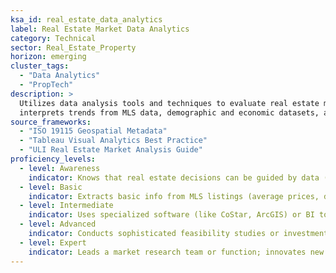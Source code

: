 ```yaml
---  
ksa_id: real_estate_data_analytics  
label: Real Estate Market Data Analytics  
category: Technical  
sector: Real_Estate_Property  
horizon: emerging
cluster_tags:
  - "Data Analytics"
  - "PropTech"
description: >  
  Utilizes data analysis tools and techniques to evaluate real estate markets and property performance;  
  interprets trends from MLS data, demographic and economic datasets, and GIS mapping for site selection; performs comparative market analysis (CMA) with software, and uses dashboards or BI tools to inform investment or sales strategies.  
source_frameworks:
  - "ISO 19115 Geospatial Metadata"
  - "Tableau Visual Analytics Best Practice" 
  - "ULI Real Estate Market Analysis Guide"  
proficiency_levels:  
  - level: Awareness  
    indicator: Knows that real estate decisions can be guided by data (prices, inventory, neighborhood stats); has seen basic charts of housing trends; imports CSV; plots bar chart; geocodes addresses.  
  - level: Basic  
    indicator: Extracts basic info from MLS listings (average prices, days on market) for a report; uses an Excel template to do a simple comparative market analysis; reads maps or data from public sources (census, Zillow) when choosing areas; cleans datasets; joins census layers; builds heatmap.  
  - level: Intermediate  
    indicator: Uses specialized software (like CoStar, ArcGIS) or BI tools to combine data (rental rates, foot traffic, growth projections); identifies patterns (e.g., area of high rent growth) and produces reports or visualizations to advise clients or managers; factors data-driven insights into property valuation or marketing plans; automates ETL; creates interactive dashboard; applies regression.  
  - level: Advanced  
    indicator: Conducts sophisticated feasibility studies or investment analyses; builds financial models that incorporate multiple data scenarios; advises on portfolio strategy using data (e.g., predicting which neighborhoods are up-and-coming); stays current with data sources and analytics techniques recommended by ULI and industry bodies; deploys geo-server; integrates APIs; predicts rent micro-clusters.  
  - level: Expert  
    indicator: Leads a market research team or function; innovates new data-driven approaches (like using big data or machine learning for property trend forecasting); often presents market analysis findings at industry conferences (ULI, etc.); influences how data is standardised and used in the real estate sector.  
---  
```

